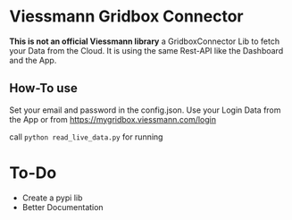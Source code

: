 # Viessmann Gridbox Connector
**This is not an official Viessmann library**
a GridboxConnector Lib to fetch your Data from the Cloud.
It is using the same Rest-API like the Dashboard and the App.
## How-To use
Set your email and password in the config.json. 
Use your Login Data from the App or from https://mygridbox.viessmann.com/login

call `python read_live_data.py` for running

# To-Do
* Create a pypi lib
* Better Documentation
